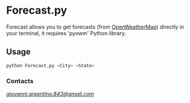 # Forecast.py
Forecast allows you to get forecasts (from [OpenWeatherMap](http://openweathermap.org)) directly in your terminal, it requires 'pyowm' Python library.

## Usage
```bash
python Forecast.py <City> <State>
```
### Contacts
*giovanni.gigantino.843@gmail.com*
